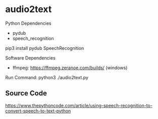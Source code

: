 # audio2text

Python Dependencies
- pydub
- speech_recognition

pip3 install pydub SpeechRecognition

Software Dependencies
- ffmpeg: https://ffmpeg.zeranoe.com/builds/ (windows)

Run Command:    python3 ./audio2text.py

## Source Code
https://www.thepythoncode.com/article/using-speech-recognition-to-convert-speech-to-text-python
